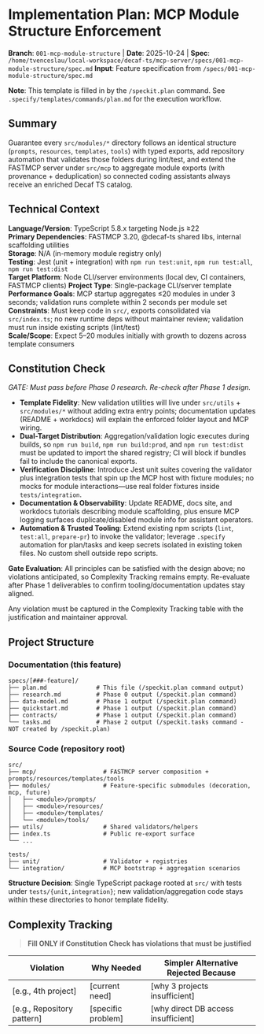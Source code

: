 # Implementation Plan: MCP Module Structure Enforcement

**Branch**: `001-mcp-module-structure` | **Date**: 2025-10-24 | **Spec**: `/home/tvenceslau/local-workspace/decaf-ts/mcp-server/specs/001-mcp-module-structure/spec.md`
**Input**: Feature specification from `/specs/001-mcp-module-structure/spec.md`

**Note**: This template is filled in by the `/speckit.plan` command. See `.specify/templates/commands/plan.md` for the execution workflow.

## Summary

Guarantee every `src/modules/*` directory follows an identical structure (`prompts`, `resources`, `templates`, `tools`) with typed exports, add repository automation that validates those folders during lint/test, and extend the FASTMCP server under `src/mcp` to aggregate module exports (with provenance + deduplication) so connected coding assistants always receive an enriched Decaf TS catalog.

## Technical Context

<!--
  ACTION REQUIRED: Replace the content in this section with the technical details
  for the project. The structure here is presented in advisory capacity to guide
  the iteration process.
-->

**Language/Version**: TypeScript 5.8.x targeting Node.js ≥22  
**Primary Dependencies**: FASTMCP 3.20, @decaf-ts shared libs, internal scaffolding utilities  
**Storage**: N/A (in-memory module registry only)  
**Testing**: Jest (unit + integration) with `npm run test:unit`, `npm run test:all`, `npm run test:dist`  
**Target Platform**: Node CLI/server environments (local dev, CI containers, FASTMCP clients)
**Project Type**: Single-package CLI/server template  
**Performance Goals**: MCP startup aggregates ≤20 modules in under 3 seconds; validation runs complete within 2 seconds per module set  
**Constraints**: Must keep code in `src/`, exports consolidated via `src/index.ts`; no new runtime deps without maintainer review; validation must run inside existing scripts (lint/test)  
**Scale/Scope**: Expect 5–20 modules initially with growth to dozens across template consumers

## Constitution Check

*GATE: Must pass before Phase 0 research. Re-check after Phase 1 design.*

- **Template Fidelity**: New validation utilities will live under `src/utils` + `src/modules/*` without adding extra entry points; documentation updates (README + workdocs) will explain the enforced folder layout and MCP wiring.
- **Dual-Target Distribution**: Aggregation/validation logic executes during builds, so `npm run build`, `npm run build:prod`, and `npm run test:dist` must be updated to import the shared registry; CI will block if bundles fail to include the canonical exports.
- **Verification Discipline**: Introduce Jest unit suites covering the validator plus integration tests that spin up the MCP host with fixture modules; no mocks for module interactions—use real folder fixtures inside `tests/integration`.
- **Documentation & Observability**: Update README, docs site, and workdocs tutorials describing module scaffolding, plus ensure MCP logging surfaces duplicate/disabled module info for assistant operators.
- **Automation & Trusted Tooling**: Extend existing npm scripts (`lint`, `test:all`, `prepare-pr`) to invoke the validator; leverage `.specify` automation for plan/tasks and keep secrets isolated in existing token files. No custom shell outside repo scripts.

**Gate Evaluation**: All principles can be satisfied with the design above; no violations anticipated, so Complexity Tracking remains empty. Re-evaluate after Phase 1 deliverables to confirm tooling/documentation updates stay aligned.

Any violation must be captured in the Complexity Tracking table with the justification and maintainer approval.

## Project Structure

### Documentation (this feature)

```text
specs/[###-feature]/
├── plan.md              # This file (/speckit.plan command output)
├── research.md          # Phase 0 output (/speckit.plan command)
├── data-model.md        # Phase 1 output (/speckit.plan command)
├── quickstart.md        # Phase 1 output (/speckit.plan command)
├── contracts/           # Phase 1 output (/speckit.plan command)
└── tasks.md             # Phase 2 output (/speckit.tasks command - NOT created by /speckit.plan)
```

### Source Code (repository root)
<!--
  ACTION REQUIRED: Replace the placeholder tree below with the concrete layout
  for this feature. Delete unused options and expand the chosen structure with
  real paths (e.g., apps/admin, packages/something). The delivered plan must
  not include Option labels.
-->

```text
src/
├── mcp/                   # FASTMCP server composition + prompts/resources/templates/tools
├── modules/               # Feature-specific submodules (decoration, mcp, future)
│   ├── <module>/prompts/
│   ├── <module>/resources/
│   ├── <module>/templates/
│   └── <module>/tools/
├── utils/                 # Shared validators/helpers
├── index.ts               # Public re-export surface
└── ...

tests/
├── unit/                  # Validator + registries
└── integration/           # MCP bootstrap + aggregation scenarios
```

**Structure Decision**: Single TypeScript package rooted at `src/` with tests under `tests/{unit,integration}`; new validation/aggregation code stays within these directories to honor template fidelity.

## Complexity Tracking

> **Fill ONLY if Constitution Check has violations that must be justified**

| Violation | Why Needed | Simpler Alternative Rejected Because |
|-----------|------------|-------------------------------------|
| [e.g., 4th project] | [current need] | [why 3 projects insufficient] |
| [e.g., Repository pattern] | [specific problem] | [why direct DB access insufficient] |

